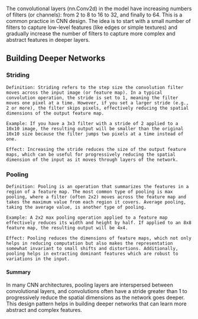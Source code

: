 The convolutional layers (nn.Conv2d) in the model have increasing numbers of filters (or channels): from 2 to 8 to 16 to 32, and finally to 64.
This is a common practice in CNN design. The idea is to start with a small number of filters to capture low-level features (like edges or simple textures) and gradually increase the number of filters to capture more complex and abstract features in deeper layers.

## Building Deeper Networks
### Striding
    Definition: Striding refers to the step size the convolution filter moves across the input image (or feature map). In a typical convolution operation, the stride is set to 1, meaning the filter moves one pixel at a time. However, if you set a larger stride (e.g., 2 or more), the filter skips pixels, effectively reducing the spatial dimensions of the output feature map.

    Example: If you have a 3x3 filter with a stride of 2 applied to a 10x10 image, the resulting output will be smaller than the original   10x10 size because the filter jumps two pixels at a time instead of one.

    Effect: Increasing the stride reduces the size of the output feature maps, which can be useful for progressively reducing the spatial dimension of the input as it moves through layers of the network.

### Pooling
    Definition: Pooling is an operation that summarizes the features in a region of a feature map. The most common type of pooling is max pooling, where a filter (often 2x2) moves across the feature map and takes the maximum value from each region it covers. Average pooling, taking the average value, is another type of pooling.

    Example: A 2x2 max pooling operation applied to a feature map effectively reduces its width and height by half. If applied to an 8x8 feature map, the resulting output will be 4x4.

    Effect: Pooling reduces the dimensions of feature maps, which not only helps in reducing computation but also makes the representation somewhat invariant to small shifts and distortions. Additionally, pooling helps in extracting dominant features which are robust to variations in the input.

#### Summary
In many CNN architectures, pooling layers are interspersed between convolutional layers, and convolutions often have a stride greater than 1 to progressively reduce the spatial dimensions as the network goes deeper. This design pattern helps in building deeper networks that can learn more abstract and complex features.